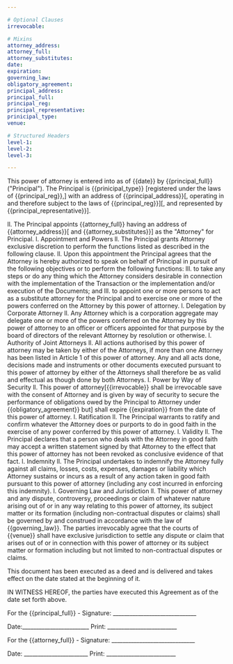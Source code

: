 ```yaml
---

# Optional Clauses
irrevocable: 

# Mixins
attorney_address: 
attorney_full: 
attorney_substitutes: 
date: 
expiration: 
governing_law: 
obligatory_agreement: 
principal_address: 
principal_full: 
principal_reg: 
principal_representative: 
prinicipal_type: 
venue: 

# Structured Headers
level-1: 
level-2: 
level-3: 

---
```


This power of attorney is entered into as of {{date}} by {{principal_full}} ("Principal"). The Principal is {{prinicipal_type}} [registered under the laws of {{principal_reg}},] with an address of {{principal_address}}[, operating in and therefore subject to the laws of {{principal_reg}}][, and represented by {{principal_representative}}]. 

ll. The Principal appoints {{attorney_full}} having an address of {{attorney_address}}[ and {{attorney_substitutes}}] as the "Attorney" for Principal. 
l. Appointment and Powers
ll. The Principal grants Attorney exclusive discretion to perform the functions listed as described in the following clause. 
ll. Upon this appointment the Principal agrees that the Attorney is hereby authorized to speak on behalf of Principal in pursuit of the following objectives or to perform the following functions:
lll. to take any steps or do any thing which the Attorney considers desirable in connection with the implementation of the Transaction or the implementation and/or execution of the Documents; and
lll. to appoint one or more persons to act as a substitute attorney for the Principal and to exercise one or more of the powers conferred on the Attorney by this power of attorney.
l. Delegation by Corporate Attorney
ll. Any Attorney which is a corporation aggregate may delegate one or more of the powers conferred on the Attorney by this power of attorney to an officer or officers appointed for that purpose by the board of directors of the relevant Attorney by resolution or otherwise.
l. Authority of Joint Attorneys
ll. All actions authorised by this power of attorney may be taken by either of the Attorneys, if more than one Attorney has been listed in Article 1 of this power of attorney. Any and all acts done, decisions made and instruments or other documents executed pursuant to this power of attorney by either of the Attorneys shall therefore be as valid and effectual as though done by both Attorneys.
l. Power by Way of Security
ll. This power of attorney[{{irrevocable}} shall be irrevocable save with the consent of Attorney and is given by way of security to secure the performance of obligations owed by the Principal to Attorney under {{obligatory_agreement}} but] shall expire {{expiration}} from the date of this power of attorney.
l. Ratification
ll. The Principal warrants to ratify and confirm whatever the Attorney does or purports to do in good faith in the exercise of any power conferred by this power of attorney.
l. Validity
ll. The Principal declares that a person who deals with the Attorney in good faith may accept a written statement signed by that Attorney to the effect that this power of attorney has not been revoked as conclusive evidence of that fact.
l. Indemnity
ll. The Principal undertakes to indemnify the Attorney fully against all claims, losses, costs, expenses, damages or liability which Attorney sustains or incurs as a result of any action taken in good faith pursuant to this power of attorney (including any cost incurred in enforcing this indemnity).
l. Governing Law and Jurisdiction
ll. This power of attorney and any dispute, controversy, proceedings or claim of whatever nature arising out of or in any way relating to this power of attorney, its subject matter or its formation (including non-contractual disputes or claims) shall be governed by and construed in accordance with the law of {{governing_law}}. The parties irrevocably agree that the courts of {{venue}} shall have exclusive jurisdiction to settle any dispute or claim that arises out of or in connection with this power of attorney or its subject matter or formation including but not limited to non-contractual disputes or claims.

This document has been executed as a deed and is delivered and takes effect on the date stated at the beginning of it.

IN WITNESS HEREOF, the parties have executed this Agreement as of the date set forth above.

For the {{principal_full}} - Signature: ______________________________

Date:________________________ Print: _________________________

For the {{attorney_full}} - Signature: ______________________________

Date: _______________________ Print: _________________________